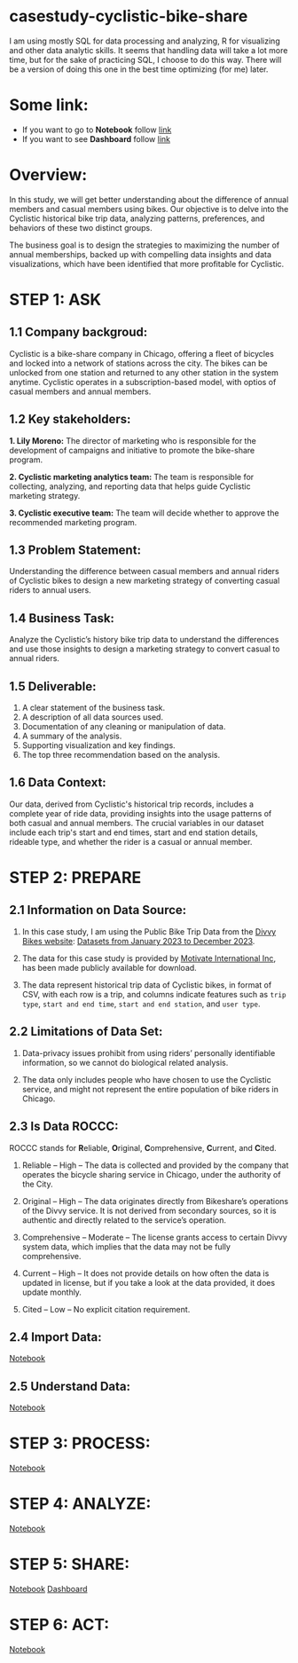 # casestudy-cyclistic-bike-share

I am using mostly SQL for data processing and analyzing, R for visualizing and other data analytic skills. 
It seems that handling data will take a lot more time, but for the sake of practicing SQL, I choose to do this way.
There will be a version of doing this one in the best time optimizing (for me) later.


# Some link:

-   If you want to go to **Notebook** follow [link](https://thuankhang.github.io/casestudy-cyclistic-bike-share/Notebook/Cyclistic_BikeShare.html)
-   If you want to see **Dashboard** follow [link]()


# Overview:

In this study, we will get better understanding about the difference of annual members and casual members using bikes. Our objective is to delve into the Cyclistic historical bike trip data, analyzing patterns, preferences, and behaviors of these two distinct groups.

The business goal is to design the strategies to maximizing the number of annual memberships, backed up with compelling data insights and data visualizations, which have been identified that more profitable for Cyclistic.

# STEP 1: ASK

## 1.1 Company backgroud:

Cyclistic is a bike-share company in Chicago, offering a fleet of bicycles and locked into a network of stations across the city. The bikes can be unlocked from one station and returned to any other station in the system anytime. Cyclistic operates in a subscription-based model, with optios of casual members and annual members.

## 1.2 Key stakeholders:

**1. Lily Moreno:** The director of marketing who is responsible for the development of campaigns and initiative to promote the bike-share program.

**2. Cyclistic marketing analytics team:** The team is responsible for collecting, analyzing, and reporting data that helps guide Cyclistic marketing strategy.

**3. Cyclistic executive team:** The team will decide whether to approve the recommended marketing program.

## 1.3 Problem Statement:

Understanding the difference between casual members and annual riders of Cyclistic bikes to design a new marketing strategy of converting casual riders to annual users.

## 1.4 Business Task:

Analyze the Cyclistic’s history bike trip data to understand the differences and use those insights to design a marketing strategy to convert casual to annual riders.

## 1.5 Deliverable:

1.  A clear statement of the business task.
2.  A description of all data sources used.
3.  Documentation of any cleaning or manipulation of data.
4.  A summary of the analysis.
5.  Supporting visualization and key findings.
6.  The top three recommendation based on the analysis.

## 1.6 Data Context:

Our data, derived from Cyclistic's historical trip records, includes a complete year of ride data, providing insights into the usage patterns of both casual and annual members. The crucial variables in our dataset include each trip's start and end times, start and end station details, rideable type, and whether the rider is a casual or annual member.

# STEP 2: PREPARE

## 2.1 Information on Data Source:

1.  In this case study, I am using the Public Bike Trip Data from the [Divvy Bikes website](https://divvybikes.com/system-data): [Datasets from January 2023 to December 2023](https://divvy-tripdata.s3.amazonaws.com/index.html).

2.  The data for this case study is provided by [Motivate International Inc](https://www.divvybikes.com/data-license-agreement), has been made publicly available for download.

3.  The data represent historical trip data of Cyclistic bikes, in format of CSV, with each row is a trip, and columns indicate features such as `trip type`, `start and end time`, `start and end station`, and `user type`.

## 2.2 Limitations of Data Set:

1.  Data-privacy issues prohibit from using riders’ personally identifiable information, so we cannot do biological related analysis.

2.  The data only includes people who have chosen to use the Cyclistic service, and might not represent the entire population of bike riders in Chicago.

## 2.3 Is Data ROCCC:

ROCCC stands for **R**eliable, **O**riginal, **C**omprehensive, **C**urrent, and **C**ited.

1.  Reliable – High – The data is collected and provided by the company that operates the bicycle sharing service in Chicago, under the authority of the City.

2.  Original – High – The data originates directly from Bikeshare’s operations of the Divvy service. It is not derived from secondary sources, so it is authentic and directly related to the service’s operation.

3.  Comprehensive – Moderate – The license grants access to certain Divvy system data, which implies that the data may not be fully comprehensive.

4.  Current – High – It does not provide details on how often the data is updated in license, but if you take a look at the data provided, it does update monthly.

5.  Cited – Low – No explicit citation requirement.

## 2.4 Import Data:

[Notebook](https://thuankhang.github.io/casestudy-cyclistic-bike-share/Notebook/Cyclistic_BikeShare.html)

## 2.5 Understand Data:

[Notebook](https://thuankhang.github.io/casestudy-cyclistic-bike-share/Notebook/Cyclistic_BikeShare.html)

# STEP 3: PROCESS: 

[Notebook](https://thuankhang.github.io/casestudy-cyclistic-bike-share/Notebook/Cyclistic_BikeShare.html)

# STEP 4: ANALYZE:

[Notebook](https://thuankhang.github.io/casestudy-cyclistic-bike-share/Notebook/Cyclistic_BikeShare.html)

# STEP 5: SHARE:

[Notebook](https://thuankhang.github.io/casestudy-cyclistic-bike-share/Notebook/Cyclistic_BikeShare.html)
[Dashboard]()

# STEP 6: ACT:

[Notebook](https://thuankhang.github.io/casestudy-cyclistic-bike-share/Notebook/Cyclistic_BikeShare.html)